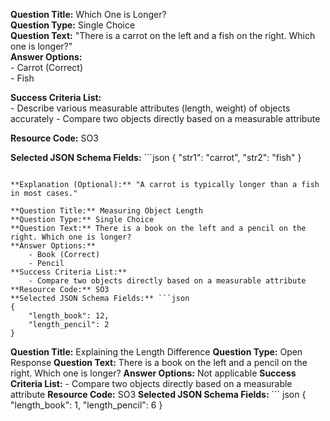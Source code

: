 **Question Title:** Which One is Longer?  
**Question Type:** Single Choice  
**Question Text:** "There is a carrot on the left and a fish on the right. Which one is longer?"  
**Answer Options:**  
    - Carrot (Correct)  
    - Fish  

**Success Criteria List:**  
    - Describe various measurable attributes (length, weight) of objects accurately
    - Compare two objects directly based on a measurable attribute

**Resource Code:** SO3  

**Selected JSON Schema Fields:**  ```json
{
  "str1": "carrot",
  "str2": "fish"
}
```

**Explanation (Optional):** "A carrot is typically longer than a fish in most cases."

**Question Title:** Measuring Object Length
**Question Type:** Single Choice
**Question Text:** There is a book on the left and a pencil on the right. Which one is longer?
**Answer Options:**
    - Book (Correct)
    - Pencil
**Success Criteria List:**
    - Compare two objects directly based on a measurable attribute
**Resource Code:** SO3
**Selected JSON Schema Fields:** ```json 
{ 
    "length_book": 12, 
    "length_pencil": 2 
}
```

**Question Title:** Explaining the Length Difference
**Question Type:** Open Response
**Question Text:** There is a book on the left and a pencil on the right. Which one is longer?
**Answer Options:** Not applicable 
**Success Criteria List:**
    - Compare two objects directly based on a measurable attribute
**Resource Code:** SO3
**Selected JSON Schema Fields:** ``` json 
{ 
    "length_book": 1, 
    "length_pencil": 6 
}
```